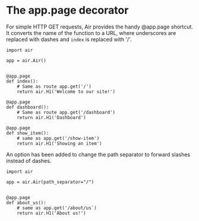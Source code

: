 # The app.page decorator

For simple HTTP GET requests, Air provides the handy @app.page shortcut. It converts the name of the function to a URL, where underscores are replaced with dashes and `index` is replaced with '/'.

```
import air

app = air.Air()


@app.page
def index():
    # Same as route app.get('/')
    return air.H1('Welcome to our site!')

@app.page
def dashboard():
    # Same as route app.get('/dashboard')
    return air.H1('Dashboard')

@app.page
def show_item():
    # same as app.get('/show-item')
    return air.H1('Showing an item')
```

An option has been added to change the path separator to forward slashes instead of dashes.

```
import air

app = air.Air(path_separator="/")


@app.page
def about_us():
    # same as app.get('/about/us`)
    return air.H1('About us!')
```
